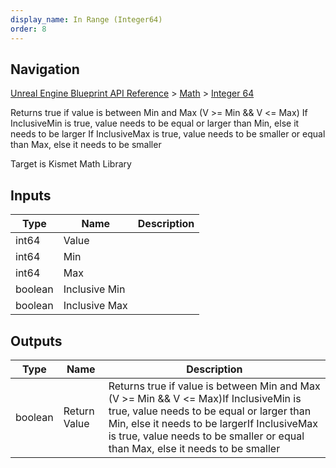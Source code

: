 ```yaml
---
display_name: In Range (Integer64)
order: 8
---
```

## Navigation

[Unreal Engine Blueprint API Reference](https://dev.epicgames.com/documentation/en-us/unreal-engine/BlueprintAPI) > [Math](https://dev.epicgames.com/documentation/en-us/unreal-engine/BlueprintAPI/Math) > [Integer 64](https://dev.epicgames.com/documentation/en-us/unreal-engine/BlueprintAPI/Math/Integer64)

Returns true if value is between Min and Max (V >= Min && V \<= Max)
If InclusiveMin is true, value needs to be equal or larger than Min, else it needs to be larger
If InclusiveMax is true, value needs to be smaller or equal than Max, else it needs to be smaller

Target is Kismet Math Library

## Inputs

| Type | Name | Description |
| --- | --- | --- |
| int64 | Value |  |
| int64 | Min |  |
| int64 | Max |  |
| boolean | Inclusive Min |  |
| boolean | Inclusive Max |  |

## Outputs

| Type | Name | Description |
| --- | --- | --- |
| boolean | Return Value | Returns true if value is between Min and Max (V >= Min && V \<= Max)If InclusiveMin is true, value needs to be equal or larger than Min, else it needs to be largerIf InclusiveMax is true, value needs to be smaller or equal than Max, else it needs to be smaller |
